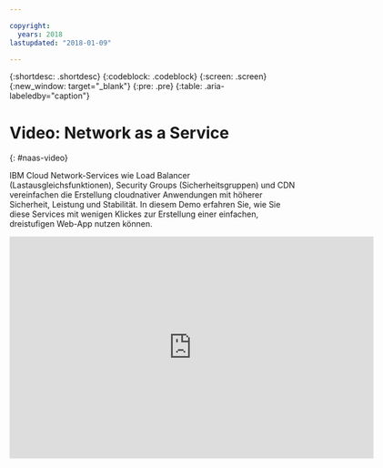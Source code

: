 ```yaml
---

copyright:
  years: 2018
lastupdated: "2018-01-09"

---
```


{:shortdesc: .shortdesc}
{:codeblock: .codeblock}
{:screen: .screen}
{:new_window: target="_blank"}
{:pre: .pre}
{:table: .aria-labeledby="caption"}

# Video: Network as a Service
{: #naas-video}

IBM Cloud Network-Services wie Load Balancer (Lastausgleichsfunktionen), Security Groups (Sicherheitsgruppen) und CDN vereinfachen die Erstellung cloudnativer Anwendungen mit höherer Sicherheit, Leistung und Stabilität. In diesem Demo erfahren Sie, wie Sie diese Services mit wenigen Klickes zur Erstellung einer einfachen, dreistufigen Web-App nutzen können.

<p>
  <div class="embed-responsive embed-responsive-16by9">
    <iframe class="embed-responsive-item" id="youtubeplayer" type="text/html" width="640" height="390" src="https://www.youtube.com/embed/LRvNCXvtkX0?rel=0" frameborder="0" webkitallowfullscreen mozallowfullscreen allowfullscreen> </iframe>
  </div>
</p>
